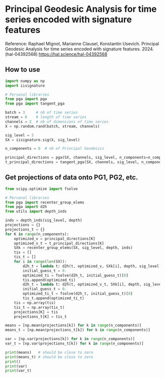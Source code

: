 # Principal Geodesic Analysis for time series encoded with signature features


Reference: Raphael Mignot, Marianne Clausel, Konstantin Usevich. Principal Geodesic Analysis for time series encoded with signature features. 2024. (hal-04392568) <https://hal.science/hal-04392568>

## How to use

```python
import numpy as np
import iisignature

# Personal libraries
from pga import pga
from pga import tangent_pga

batch = 3     # nb of time series
stream = 6    # length of time series
channels = 2  # nb of dimensions of time series
X = np.random.rand(batch, stream, channels)

sig_level = 5
SX = iisignature.sig(X, sig_level)

n_components = 6  # nb of Principal Geodesics

principal_directions = pga(SX, channels, sig_level, n_components=n_components)
t_principal_directions = tangent_pga(SX, channels, sig_level, n_components=n_components)
```

## Get projections of data onto PG1, PG2, etc.

```python
from scipy.optimize import fsolve

# Personal libraries
from pga import recenter_group_elems
from pga import d2h
from utils import depth_inds

inds = depth_inds(sig_level, depth)
projections = {} 
projections_t = {}
for K in range(n_components):
    optimized_v = principal_directions[K]
    optimized_v_t = t_principal_directions[K]
    SXk = recenter_group_elems(SX, sig_level, depth, inds)
    tis = []
    tis_t = []
    for i in range(len(SX)):
        d2h_t = lambda t: d2h(t, optimized_v, SXk[i], depth, sig_level)
        initial_guess_t = 0.
        optimized_ti = fsolve(d2h_t, initial_guess_t)[0]
        tis.append(optimized_ti)
        d2h_t = lambda t: d2h(t, optimized_v_t, SXk[i], depth, sig_level)
        initial_guess_t = 0.
        optimized_ti_t = fsolve(d2h_t, initial_guess_t)[0]
        tis_t.append(optimized_ti_t)
    tis = np.array(tis)
    tis_t = np.array(tis_t)
    projections[K] = tis
    projections_t[K] = tis_t

means = [np.mean(projections[k]) for k in range(n_components)]
means_t = [np.mean(projections_t[k]) for k in range(n_components)]

var = [np.var(projections[k]) for k in range(n_components)]
var_t = [np.var(projections_t[k]) for k in range(n_components)]

print(means)   # should be close to zero
print(means_t) # should be close to zero
print()
print(var)
print(var_t)
```
